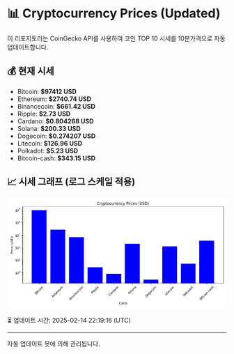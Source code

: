 
# 📊 Cryptocurrency Prices (Updated)

이 리포지토리는 CoinGecko API를 사용하여 코인 TOP 10 시세를 10분가격으로 자동 업데이트합니다.

## 💰 현재 시세
- Bitcoin: **$97412 USD**
- Ethereum: **$2740.74 USD**
- Binancecoin: **$661.42 USD**
- Ripple: **$2.73 USD**
- Cardano: **$0.804268 USD**
- Solana: **$200.33 USD**
- Dogecoin: **$0.274207 USD**
- Litecoin: **$126.96 USD**
- Polkadot: **$5.23 USD**
- Bitcoin-cash: **$343.15 USD**

## 📈 시세 그래프 (로그 스케일 적용)
![Crypto Prices](crypto_prices.png)

⏳ 업데이트 시간: 2025-02-14 22:19:16 (UTC)

---
자동 업데이트 봇에 의해 관리됩니다.
